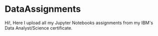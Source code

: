 # DataAssignments
Hi!,
Here I upload all my Jupyter Notebooks assignments from my IBM's Data Analyst/Science certificate.
